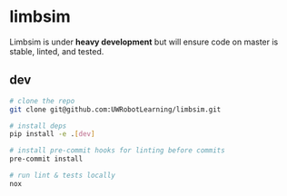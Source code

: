 # limbsim

Limbsim is under **heavy development** but will ensure code on master is stable, linted, and tested.

## dev

```bash
# clone the repo
git clone git@github.com:UWRobotLearning/limbsim.git

# install deps
pip install -e .[dev]

# install pre-commit hooks for linting before commits
pre-commit install

# run lint & tests locally
nox

```
